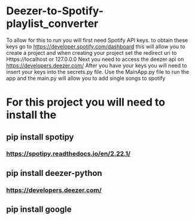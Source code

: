 # Deezer-to-Spotify-playlist_converter

To allow for this to run you will first need Spotify API keys. to obtain these keys go to https://developer.spotify.com/dashboard
this will allow you to create a project and when creating your project set the redirect uri to Https://localhost or 127.0.0.0
Next you need to access the deezer api on https://developers.deezer.com/ 
After you have your keys you will need to insert your keys into the secrets.py file. Use the MainApp.py file to run the app and the main.py 
will allow you to add single songs to spotify 
# For this project you will need to install the 
## pip install spotipy
### https://spotipy.readthedocs.io/en/2.22.1/
## pip install deezer-python
### https://developers.deezer.com/
## pip install google



